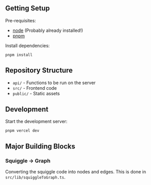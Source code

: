 ## Getting Setup

Pre-requisites:

- [node](https://nodejs.org/) (Probably already installed!)
- [pnpm](https://pnpm.io/)

Install dependencies:

```
pnpm install
```

## Repository Structure

- `api/` - Functions to be run on the server
- `src/` - Frontend code
- `public/` - Static assets

## Development

Start the development server:

```
pnpm vercel dev
```

## Major Building Blocks

### Squiggle -> Graph

Converting the squiggle code into nodes and edges. This is done in `src/lib/squiggleToGraph.ts`.
